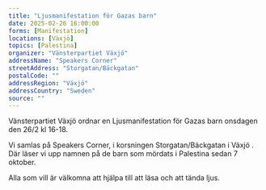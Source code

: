 ```yaml
---
title: "Ljusmanifestation för Gazas barn"
date: 2025-02-26 16:00:00
forms: [Manifestation]
locations: [Växjö]
topics: [Palestina]
organizer: "Vänsterpartiet Växjö"
addressName: "Speakers Corner"
streetAddress: "Storgatan/Bäckgatan"
postalCode: ""
addressRegion: "Växjö"
addressCountry: "Sweden"
source: ""
---
```

Vänsterpartiet Växjö ordnar en Ljusmanifestation för Gazas barn onsdagen den 26/2 kl 16-18. 

Vi samlas på Speakers Corner, i korsningen Storgatan/Bäckgatan i Växjö . Där läser vi upp namnen på de barn som mördats i Palestina sedan 7 oktober. 

Alla som vill är välkomna att hjälpa till att läsa och att tända ljus.